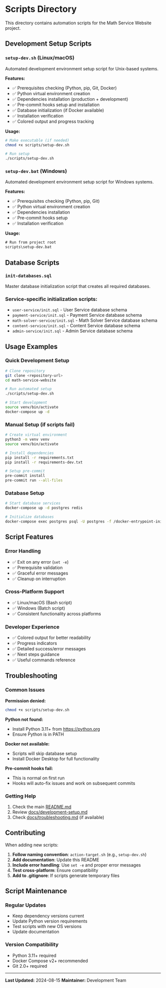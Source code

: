 # Scripts Directory

This directory contains automation scripts for the Math Service Website project.

## Development Setup Scripts

### `setup-dev.sh` (Linux/macOS)
Automated development environment setup script for Unix-based systems.

**Features:**
- ✅ Prerequisites checking (Python, pip, Git, Docker)
- ✅ Python virtual environment creation
- ✅ Dependencies installation (production + development)
- ✅ Pre-commit hooks setup and installation
- ✅ Database initialization (if Docker available)
- ✅ Installation verification
- ✅ Colored output and progress tracking

**Usage:**
```bash
# Make executable (if needed)
chmod +x scripts/setup-dev.sh

# Run setup
./scripts/setup-dev.sh
```

### `setup-dev.bat` (Windows)
Automated development environment setup script for Windows systems.

**Features:**
- ✅ Prerequisites checking (Python, pip, Git)
- ✅ Python virtual environment creation
- ✅ Dependencies installation
- ✅ Pre-commit hooks setup
- ✅ Installation verification

**Usage:**
```cmd
# Run from project root
scripts\setup-dev.bat
```

## Database Scripts

### `init-databases.sql`
Master database initialization script that creates all required databases.

### Service-specific initialization scripts:
- `user-service/init.sql` - User Service database schema
- `payment-service/init.sql` - Payment Service database schema
- `math-solver-service/init.sql` - Math Solver Service database schema
- `content-service/init.sql` - Content Service database schema
- `admin-service/init.sql` - Admin Service database schema

## Usage Examples

### Quick Development Setup
```bash
# Clone repository
git clone <repository-url>
cd math-service-website

# Run automated setup
./scripts/setup-dev.sh

# Start development
source venv/bin/activate
docker-compose up -d
```

### Manual Setup (if scripts fail)
```bash
# Create virtual environment
python3 -m venv venv
source venv/bin/activate

# Install dependencies
pip install -r requirements.txt
pip install -r requirements-dev.txt

# Setup pre-commit
pre-commit install
pre-commit run --all-files
```

### Database Setup
```bash
# Start database services
docker-compose up -d postgres redis

# Initialize databases
docker-compose exec postgres psql -U postgres -f /docker-entrypoint-initdb.d/init-databases.sql
```

## Script Features

### Error Handling
- ✅ Exit on any error (`set -e`)
- ✅ Prerequisite validation
- ✅ Graceful error messages
- ✅ Cleanup on interruption

### Cross-Platform Support
- ✅ Linux/macOS (Bash script)
- ✅ Windows (Batch script)
- ✅ Consistent functionality across platforms

### Developer Experience
- ✅ Colored output for better readability
- ✅ Progress indicators
- ✅ Detailed success/error messages
- ✅ Next steps guidance
- ✅ Useful commands reference

## Troubleshooting

### Common Issues

**Permission denied:**
```bash
chmod +x scripts/setup-dev.sh
```

**Python not found:**
- Install Python 3.11+ from https://python.org
- Ensure Python is in PATH

**Docker not available:**
- Scripts will skip database setup
- Install Docker Desktop for full functionality

**Pre-commit hooks fail:**
- This is normal on first run
- Hooks will auto-fix issues and work on subsequent commits

### Getting Help

1. Check the main [README.md](../README.md)
2. Review [docs/development-setup.md](../docs/development-setup.md)
3. Check [docs/troubleshooting.md](../docs/troubleshooting.md) (if available)

## Contributing

When adding new scripts:

1. **Follow naming convention**: `action-target.sh` (e.g., `setup-dev.sh`)
2. **Add documentation**: Update this README
3. **Include error handling**: Use `set -e` and proper error messages
4. **Test cross-platform**: Ensure compatibility
5. **Add to .gitignore**: If scripts generate temporary files

## Script Maintenance

### Regular Updates
- Keep dependency versions current
- Update Python version requirements
- Test scripts with new OS versions
- Update documentation

### Version Compatibility
- Python 3.11+ required
- Docker Compose v2+ recommended
- Git 2.0+ required

---

**Last Updated:** 2024-08-15
**Maintainer:** Development Team

